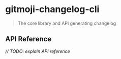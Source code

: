 # gitmoji-changelog-cli

> The core library and API generating changelog

## API Reference

*// TODO: explain API reference*
